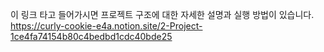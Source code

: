 이 링크 타고 들어가시면 프로젝트 구조에 대한 자세한 설명과 실행 방법이 있습니다.
https://curly-cookie-e4a.notion.site/2-Project-1ce4fa74154b80c4bedbd1cdc40bde25

